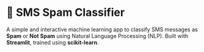 # 📩 SMS Spam Classifier

A simple and interactive machine learning app to classify SMS messages as **Spam** or **Not Spam** using Natural Language Processing (NLP). Built with **Streamlit**, trained using **scikit-learn**.
